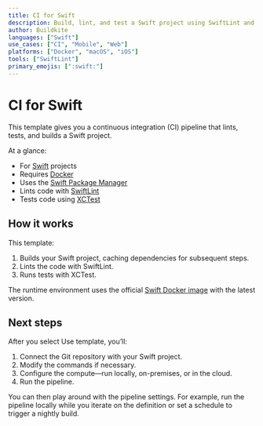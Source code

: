 ```yaml
---
title: CI for Swift
description: Build, lint, and test a Swift project using SwiftLint and XCTest.
author: Buildkite
languages: ["Swift"]
use_cases: ["CI", "Mobile", "Web"]
platforms: ["Docker", "macOS", "iOS"]
tools: ["SwiftLint"]
primary_emojis: [":swift:"]
---
```


# CI for Swift

This template gives you a continuous integration (CI) pipeline that lints, tests, and builds a Swift project.

At a glance:

- For [Swift](https://www.swift.org/) projects
- Requires [Docker](https://docs.docker.com/get-docker/)
- Uses the [Swift Package Manager](https://swift.org/package-manager/)
- Lints code with [SwiftLint](https://github.com/realm/SwiftLint)
- Tests code using [XCTest](https://developer.apple.com/documentation/xctest)

## How it works

This template:

1. Builds your Swift project, caching dependencies for subsequent steps.
2. Lints the code with SwiftLint.
3. Runs tests with XCTest.

The runtime environment uses the official [Swift Docker image](https://hub.docker.com/_/swift) with the latest version.

## Next steps

After you select Use template, you’ll:

1. Connect the Git repository with your Swift project.
2. Modify the commands if necessary.
3. Configure the compute—run locally, on-premises, or in the cloud.
4. Run the pipeline.

You can then play around with the pipeline settings. For example, run the pipeline locally while you iterate on the definition or set a schedule to trigger a nightly build.
